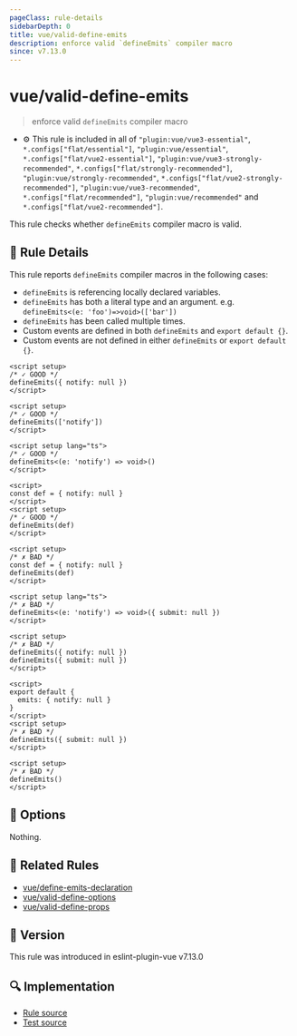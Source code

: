 ```yaml
---
pageClass: rule-details
sidebarDepth: 0
title: vue/valid-define-emits
description: enforce valid `defineEmits` compiler macro
since: v7.13.0
---
```


# vue/valid-define-emits

> enforce valid `defineEmits` compiler macro

- :gear: This rule is included in all of `"plugin:vue/vue3-essential"`, `*.configs["flat/essential"]`, `"plugin:vue/essential"`, `*.configs["flat/vue2-essential"]`, `"plugin:vue/vue3-strongly-recommended"`, `*.configs["flat/strongly-recommended"]`, `"plugin:vue/strongly-recommended"`, `*.configs["flat/vue2-strongly-recommended"]`, `"plugin:vue/vue3-recommended"`, `*.configs["flat/recommended"]`, `"plugin:vue/recommended"` and `*.configs["flat/vue2-recommended"]`.

This rule checks whether `defineEmits` compiler macro is valid.

## :book: Rule Details

This rule reports `defineEmits` compiler macros in the following cases:

- `defineEmits` is referencing locally declared variables.
- `defineEmits` has both a literal type and an argument. e.g. `defineEmits<(e: 'foo')=>void>(['bar'])`
- `defineEmits` has been called multiple times.
- Custom events are defined in both `defineEmits` and `export default {}`.
- Custom events are not defined in either `defineEmits` or `export default {}`.

<eslint-code-block :rules="{'vue/valid-define-emits': ['error']}">

```vue
<script setup>
/* ✓ GOOD */
defineEmits({ notify: null })
</script>
```

</eslint-code-block>

<eslint-code-block :rules="{'vue/valid-define-emits': ['error']}">

```vue
<script setup>
/* ✓ GOOD */
defineEmits(['notify'])
</script>
```

</eslint-code-block>

<eslint-code-block :rules="{'vue/valid-define-emits': ['error']}">

```vue
<script setup lang="ts">
/* ✓ GOOD */
defineEmits<(e: 'notify') => void>()
</script>
```

</eslint-code-block>

<eslint-code-block :rules="{'vue/valid-define-emits': ['error']}">

```vue
<script>
const def = { notify: null }
</script>
<script setup>
/* ✓ GOOD */
defineEmits(def)
</script>
```

</eslint-code-block>

<eslint-code-block :rules="{'vue/valid-define-emits': ['error']}">

```vue
<script setup>
/* ✗ BAD */
const def = { notify: null }
defineEmits(def)
</script>
```

</eslint-code-block>

<eslint-code-block :rules="{'vue/valid-define-emits': ['error']}">

```vue
<script setup lang="ts">
/* ✗ BAD */
defineEmits<(e: 'notify') => void>({ submit: null })
</script>
```

</eslint-code-block>

<eslint-code-block :rules="{'vue/valid-define-emits': ['error']}">

```vue
<script setup>
/* ✗ BAD */
defineEmits({ notify: null })
defineEmits({ submit: null })
</script>
```

</eslint-code-block>

<eslint-code-block :rules="{'vue/valid-define-emits': ['error']}">

```vue
<script>
export default {
  emits: { notify: null }
}
</script>
<script setup>
/* ✗ BAD */
defineEmits({ submit: null })
</script>
```

</eslint-code-block>

<eslint-code-block :rules="{'vue/valid-define-emits': ['error']}">

```vue
<script setup>
/* ✗ BAD */
defineEmits()
</script>
```

</eslint-code-block>

## :wrench: Options

Nothing.

## :couple: Related Rules

- [vue/define-emits-declaration](https://github.com/vuejs/eslint-plugin-vue/tree/master/docs/rules/define-emits-declaration.md)
- [vue/valid-define-options](https://github.com/vuejs/eslint-plugin-vue/tree/master/docs/rules/valid-define-options.md)
- [vue/valid-define-props](https://github.com/vuejs/eslint-plugin-vue/tree/master/docs/rules/valid-define-props.md)

## :rocket: Version

This rule was introduced in eslint-plugin-vue v7.13.0

## :mag: Implementation

- [Rule source](https://github.com/vuejs/eslint-plugin-vue/blob/master/lib/rules/valid-define-emits.js)
- [Test source](https://github.com/vuejs/eslint-plugin-vue/blob/master/tests/lib/rules/valid-define-emits.js)
